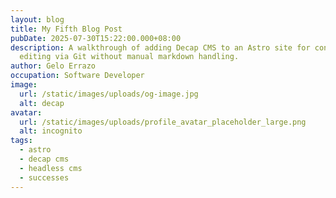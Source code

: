```yaml
---
layout: blog
title: My Fifth Blog Post
pubDate: 2025-07-30T15:22:00.000+08:00
description: A walkthrough of adding Decap CMS to an Astro site for content
  editing via Git without manual markdown handling.
author: Gelo Errazo
occupation: Software Developer
image:
  url: /static/images/uploads/og-image.jpg
  alt: decap
avatar:
  url: /static/images/uploads/profile_avatar_placeholder_large.png
  alt: incognito
tags:
  - astro
  - decap cms
  - headless cms
  - successes
---
```

